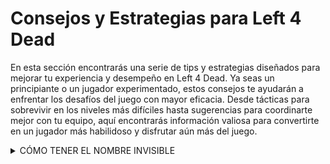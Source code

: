 # Consejos y Estrategias para Left 4 Dead

En esta sección encontrarás una serie de tips y estrategias diseñados para mejorar tu experiencia y desempeño en Left 4 Dead. Ya seas un principiante o un jugador experimentado, estos consejos te ayudarán a enfrentar los desafíos del juego con mayor eficacia. Desde tácticas para sobrevivir en los niveles más difíciles hasta sugerencias para coordinarte mejor con tu equipo, aquí encontrarás información valiosa para convertirte en un jugador más habilidoso y disfrutar aún más del juego.









<details>
<summary>CÓMO TENER EL NOMBRE INVISIBLE</summary>

Aquí tienes el contenido para el archivo README.md que puedes usar:

# Nombre Invisible

*_Les mostraré 2 formas para que tu alias dentro del juego no sea visible._*

## Primer Método

### Procedimiento

Este método es muy sencillo. Solo tienes que abrir la consola del juego, dentro de una partida en curso, y poner:

```
setinfo name " "
```
![image](https://github.com/user-attachments/assets/bd073fce-723f-48b6-be9a-3791b3b07950)

> Y listo, con eso tu nombre se cambiará a un " " 

![image](https://github.com/user-attachments/assets/a9796057-335d-4a96-aa9f-91c95bea4bed)

● Prueba

![image](https://github.com/user-attachments/assets/dcd3501b-7d0d-4aeb-a90f-85dc14ddbac4)

***Tener en cuenta*** que sólo se cambiará tu nombre dentro del juego y de manera parcial, pues cuando cambies de partida o mapa, tu nombre volverá al original.

> Puedes cambiar tu nombre cuantas veces quieras.
Segundo Método

---

### Procedimiento

Este segundo método es aún más sencillo que el anterior, pues no necesitarás estar dentro del juego y además el cambio es permanente.

  ● Primero deberás cambiar tu nombre desde el cliente de Steam e ingresar este símbolo:
```
็
```
![image](https://github.com/user-attachments/assets/b9b92ac9-4bd2-4072-8fa8-bbd288cc319e)

> (Selecciona todo el espacio invisible y cópialo con CTRL + C)

¡Listo! ¿Viste qué sencillo?

● tener en cuenta Puede que algunos servidores NO OFICIALES te priven del acceso puesto que no será visible tu nombre dentro del juego.


# Conclusión

- Ambos métodos funcionan perfectamente bien.

</details>
